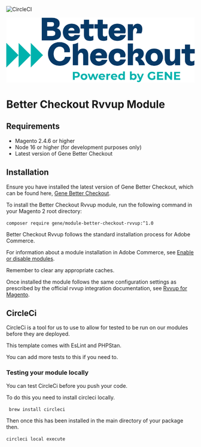 ![CircleCI](https://dl.circleci.com/status-badge/img/gh/genecommerce/module-better-checkout-rvvup/tree/main.svg?style=svg&circle-token=CCIPRJ_N1JCqhHWWgbpN2D3HLFU5X_777eea46813bc2d747d939a06c3250a3c8adcdc9)

![Better Checkout Powered by GENE](./assets/logo.svg)

# Better Checkout Rvvup Module

## Requirements

- Magento 2.4.6 or higher
- Node 16 or higher (for development purposes only)
- Latest version of Gene Better Checkout

## Installation

Ensure you have installed the latest version of Gene Better Checkout, which can be found here, [Gene Better Checkout](https://github.com/genecommerce/module-better-checkout).

To install the Better Checkout Rvvup module, run the following command in your Magento 2 root directory:

``` composer require gene/module-better-checkout-rvvup:^1.0 ```

Better Checkout Rvvup follows the standard installation process for Adobe Commerce.

For information about a module installation in Adobe Commerce, see [Enable or disable modules](https://experienceleague.adobe.com/en/docs/commerce-operations/installation-guide/tutorials/manage-modules).

Remember to clear any appropriate caches.

Once installed the module follows the same configuration settings as prescribed by the official rvvup integration documentation, see [Rvvup for Magento](https://help.rvvup.com/hc/en-gb/articles/13742786115217-Rvvup-for-Magento-Installation-Guide).

## CircleCi

CircleCi is a tool for us to use to allow for tested to be run on our modules before they are deployed.

This template comes with EsLint and PHPStan.

You can add more tests to this if you need to.


### Testing your module locally

You can test CircleCi before you push your code.

To do this you need to install circleci locally.

``` brew install circleci```

Then once this has been installed in the main directory of your package then.

```circleci local execute```